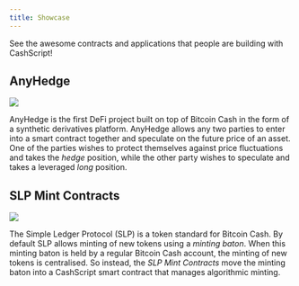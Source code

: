 ```yaml
---
title: Showcase
---
```


See the awesome contracts and applications that people are building with CashScript!

## AnyHedge

<div style={{textAlign: 'center', width: '50%', margin: 'auto', marginBottom: '20px'}}>
    <a href="https://anyhedge.com" target="_blank"><img src="/img/anyhedge.svg" /></a>
</div>

AnyHedge is the first DeFi project built on top of Bitcoin Cash in the form of a synthetic derivatives platform. AnyHedge allows any two parties to enter into a smart contract together and speculate on the future price of an asset. One of the parties wishes to protect themselves against price fluctuations and takes the *hedge* position, while the other party wishes to speculate and takes a leveraged *long* position.

## SLP Mint Contracts

<div style={{textAlign: 'center', width: '40%', margin: 'auto', marginBottom: '20px'}}>
    <a href="https://github.com/simpleledgerinc/slp-mint-contracts" target="_blank"><img src="/img/slp.png" /></a>
</div>

The Simple Ledger Protocol (SLP) is a token standard for Bitcoin Cash. By default SLP allows minting of new tokens using a *minting baton*. When this minting baton is held by a regular Bitcoin Cash account, the minting of new tokens is centralised. So instead, the *SLP Mint Contracts* move the minting baton into a CashScript smart contract that manages algorithmic minting.
